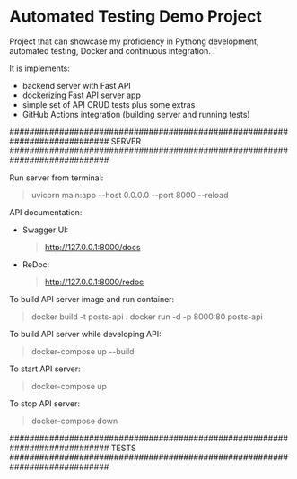 # Automated Testing Demo Project
Project that can showcase my proficiency in Pythong development, automated testing, Docker and continuous integration. 

It is implements:
- backend server with Fast API
- dockerizing  Fast API server app
- simple set of API CRUD tests plus some extras
- GitHub Actions integration (building server and running tests)

############################################################################
SERVER
############################################################################

Run server from terminal:
> uvicorn main:app --host 0.0.0.0 --port 8000 --reload

API documentation:
- Swagger UI: 
    > http://127.0.0.1:8000/docs
- ReDoc:
    > http://127.0.0.1:8000/redoc

To build API server image and run container:
> docker build -t posts-api .
> docker run -d -p 8000:80 posts-api

To build API server while developing API:
> docker-compose up --build

To start API server:
> docker-compose up

To stop API server:
> docker-compose down

############################################################################
TESTS
############################################################################
